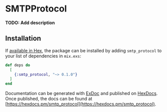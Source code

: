 # SMTPProtocol

**TODO: Add description**

## Installation

If [available in Hex](https://hex.pm/docs/publish), the package can be installed
by adding `smtp_protocol` to your list of dependencies in `mix.exs`:

```elixir
def deps do
  [
    {:smtp_protocol, "~> 0.1.0"}
  ]
end
```

Documentation can be generated with [ExDoc](https://github.com/elixir-lang/ex_doc)
and published on [HexDocs](https://hexdocs.pm). Once published, the docs can
be found at [https://hexdocs.pm/smtp_protocol](https://hexdocs.pm/smtp_protocol).

